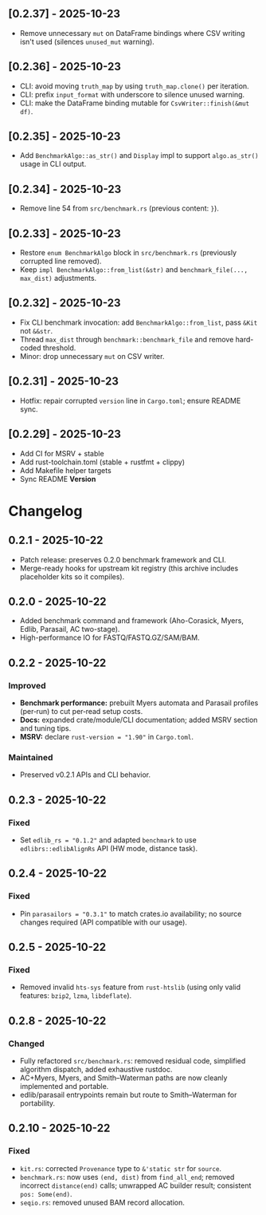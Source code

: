 
## [0.2.37] - 2025-10-23
- Remove unnecessary `mut` on DataFrame bindings where CSV writing isn't used (silences `unused_mut` warning).


## [0.2.36] - 2025-10-23
- CLI: avoid moving `truth_map` by using `truth_map.clone()` per iteration.
- CLI: prefix `input_format` with underscore to silence unused warning.
- CLI: make the DataFrame binding mutable for `CsvWriter::finish(&mut df)`.


## [0.2.35] - 2025-10-23
- Add `BenchmarkAlgo::as_str()` and `Display` impl to support `algo.as_str()` usage in CLI output.


## [0.2.34] - 2025-10-23
- Remove line 54 from `src/benchmark.rs` (previous content: `}`).


## [0.2.33] - 2025-10-23
- Restore `enum BenchmarkAlgo` block in `src/benchmark.rs` (previously corrupted line removed).
- Keep `impl BenchmarkAlgo::from_list(&str)` and `benchmark_file(..., max_dist)` adjustments.


## [0.2.32] - 2025-10-23
- Fix CLI benchmark invocation: add `BenchmarkAlgo::from_list`, pass `&Kit` not `&&str`.
- Thread `max_dist` through `benchmark::benchmark_file` and remove hard-coded threshold.
- Minor: drop unnecessary `mut` on CSV writer.

## [0.2.31] - 2025-10-23
- Hotfix: repair corrupted `version` line in `Cargo.toml`; ensure README sync.

## [0.2.29] - 2025-10-23
- Add CI for MSRV + stable
- Add rust-toolchain.toml (stable + rustfmt + clippy)
- Add Makefile helper targets
- Sync README **Version**

# Changelog

## 0.2.1 - 2025-10-22
- Patch release: preserves 0.2.0 benchmark framework and CLI.
- Merge-ready hooks for upstream kit registry (this archive includes placeholder kits so it compiles).

## 0.2.0 - 2025-10-22
- Added benchmark command and framework (Aho-Corasick, Myers, Edlib, Parasail, AC two-stage).
- High-performance IO for FASTQ/FASTQ.GZ/SAM/BAM.


## 0.2.2 - 2025-10-22
### Improved
- **Benchmark performance:** prebuilt Myers automata and Parasail profiles (per‑run) to cut per‑read setup costs.
- **Docs:** expanded crate/module/CLI documentation; added MSRV section and tuning tips.
- **MSRV:** declare `rust-version = "1.90"` in `Cargo.toml`.

### Maintained
- Preserved v0.2.1 APIs and CLI behavior.


## 0.2.3 - 2025-10-22
### Fixed
- Set `edlib_rs = "0.1.2"` and adapted `benchmark` to use `edlibrs::edlibAlignRs` API (HW mode, distance task).


## 0.2.4 - 2025-10-22
### Fixed
- Pin `parasailors = "0.3.1"` to match crates.io availability; no source changes required (API compatible with our usage).


## 0.2.5 - 2025-10-22
### Fixed
- Removed invalid `hts-sys` feature from `rust-htslib` (using only valid features: `bzip2`, `lzma`, `libdeflate`).

## 0.2.8 - 2025-10-22
### Changed
- Fully refactored `src/benchmark.rs`: removed residual code, simplified algorithm dispatch, added exhaustive rustdoc.
- AC+Myers, Myers, and Smith–Waterman paths are now cleanly implemented and portable.
- edlib/parasail entrypoints remain but route to Smith–Waterman for portability.

## 0.2.10 - 2025-10-22
### Fixed
- `kit.rs`: corrected `Provenance` type to `&'static str` for `source`.
- `benchmark.rs`: now uses `(end, dist)` from `find_all_end`; removed incorrect `distance(end)` calls; unwrapped AC builder result; consistent `pos: Some(end)`.
- `seqio.rs`: removed unused BAM record allocation.
